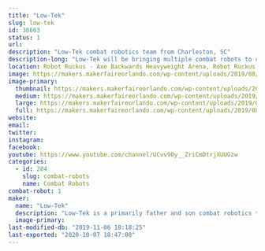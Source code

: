 ```yaml
---
title: "Low-Tek"
slug: low-tek
id: 36663
status: 1
url: 
description: "Low-Tek combat robotics team from Charleston, SC"
description-long: "Low-Tek will be bringing multiple combat robots to compete in the Robot Ruckus event at Orlando Maker Faire."
location: Robot Ruckus - Axe Backwards Heavyweight Arena, Robot Ruckus - Small Arena
image: https://makers.makerfaireorlando.com/wp-content/uploads/2019/08/IMG_20181001_235709-768x1024.jpg
image-primary:
  thumbnail: https://makers.makerfaireorlando.com/wp-content/uploads/2019/08/IMG_20181001_235709-150x150.jpg
  medium: https://makers.makerfaireorlando.com/wp-content/uploads/2019/08/IMG_20181001_235709-225x300.jpg
  large: https://makers.makerfaireorlando.com/wp-content/uploads/2019/08/IMG_20181001_235709-768x1024.jpg
  full: https://makers.makerfaireorlando.com/wp-content/uploads/2019/08/IMG_20181001_235709.jpg
website: 
email: 
twitter: 
instagram: 
facebook: 
youtube: https://www.youtube.com/channel/UCvv90y__ZriCmDtrjXUUGzw
categories:
  - id: 284
    slug: combat-robots
    name: Combat Robots
combat-robot: 1
maker:
  name: "Low-Tek"
  description: "Low-Tek is a primarily father and son combat robotics team from Charleston, SC. Initially discovering the hobby and competing with a heavyweight in the early 2000s, the interest was rekindled when insect-class bots were discovered in recent years. A beetleweight was built under the new team name, referencing the 'lo-tech' approach with no CAD or fancy machine shop tools being used in the construction."
  image-primary: 
last-modified-db: "2019-11-06 18:18:25"
last-exported: "2020-10-07 18:47:00"
---
```

